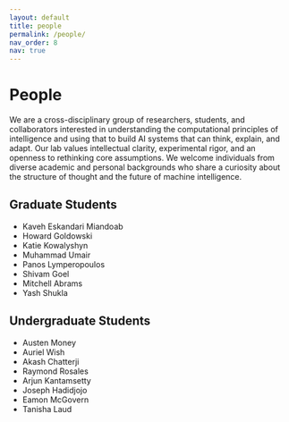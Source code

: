 ```yaml
---
layout: default
title: people
permalink: /people/
nav_order: 8
nav: true
---
```


# People

We are a cross-disciplinary group of researchers, students, and collaborators interested in understanding the computational principles of intelligence and using that to build AI systems that can think, explain, and adapt. Our lab values intellectual clarity, experimental rigor, and an openness to rethinking core assumptions. We welcome individuals from diverse academic and personal backgrounds who share a curiosity about the structure of thought and the future of machine intelligence.

## Graduate Students

- Kaveh Eskandari Miandoab 
- Howard Goldowski
- Katie Kowalyshyn
- Muhammad Umair
- Panos Lymperopoulos 
- Shivam Goel
- Mitchell Abrams
- Yash Shukla

## Undergraduate Students

- Austen Money
- Auriel Wish
- Akash Chatterji 
- Raymond Rosales
- Arjun Kantamsetty
- Joseph Hadidjojo
- Eamon McGovern
- Tanisha Laud